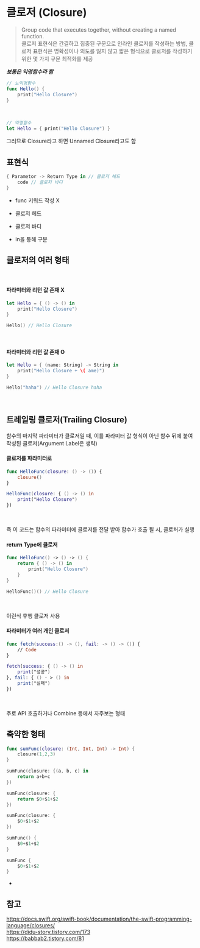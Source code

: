 # 클로저 (Closure)

> Group code that executes together, without creating a named function.
> <br/>
> 클로저 표현식은 간결하고 집중된 구문으로 인라인 클로저를 작성하는 방법, 클로저 표현식은 명확성이나 의도를 잃지 않고 짧은 형식으로 클로저를 작성하기 위한 몇 가지 구문 최적화를 제공
> <br/>

**_보통은 익명함수라 함_**
<br/>

```swift
// 노익명함수
func Hello() {
    print("Hello Closure")
}
```

<br/>

```swift
// 익명함수
let Hello = { print("Hello Closure") }
```

그러므로 Closure라고 하면 Unnamed Closure라고도 함
<br/>

## 표현식

```swift
{ Parametor -> Return Type in // 클로저 헤드
    code // 클로저 바디
}
```

- func 키워드 작성 X
  <br/>

- 클로저 헤드
  <br/>

- 클로저 바디
  <br/>

- in을 통해 구분
  <br/>

## 클로저의 여러 형태

<br/>

#### 파라미터와 리턴 값 존재 X

```swift
let Hello = { () -> () in
    print("Hello Closure")
}

Hello() // Hello Closure
```

<br/>

#### 파라미터와 리턴 값 존재 O

```swift
let Hello = { (name: String) -> String in
    print("Hello Closure + \( ame)")
}

Hello("haha") // Hello Closure haha
```

<br/>

## 트레일링 클로저(Trailing Closure)

함수의 마지막 파라미터가 클로저일 때, 이를 파라미터 값 형식이 아닌 함수 뒤에 붙여 작성된 클로저(Argument Label은 생략)
<br/>

#### 클로저를 파라미터로

```swift
func HelloFunc(closure: () -> ()) {
    closure()
}

HelloFunc(closure: { () -> () in
    print("Hello Closure")
})
```

<br/>

즉 이 코드는 함수의 파라미터에 클로저를 전달 받아 함수가 호출 될 시, 클로처가 실행
<br/>

#### return Type에 클로저

```swift
func HelloFunc() -> () -> () {
    return { () -> () in
        print("Hello Closure")
    }
}

HelloFunc()() // Hello Closure
```

<br/>

이런식 후행 클로저 사용
<br/>

#### 파라미터가 여러 개인 클로저

```swift
func fetch(success:() -> (), fail: -> () -> ()) {
    // Code
}

fetch(success: { () -> () in
    print("성공")
}, fail: { () - > () in
    print("실패")
})
```

<br/>

주로 API 호출하거나 Combine 등에서 자주보는 형태
<br/>

## 축약한 형태

```swift
func sumFunc(closure: (Int, Int, Int) -> Int) {
    closure(1,2,3)
}

sumFunc(closure: {(a, b, c) in
    return a+b+c
})

sumFunc(closure: {
    return $0+$1+$2
})

sumFunc(closure: {
    $0+$1+$2
})

sumFunc() {
    $0+$1+$2
}

sumFunc {
    $0+$1+$2
}
```

-

## 참고

https://docs.swift.org/swift-book/documentation/the-swift-programming-language/closures/
<br/>
https://didu-story.tistory.com/173
<br/>
https://babbab2.tistory.com/81
<br/>
